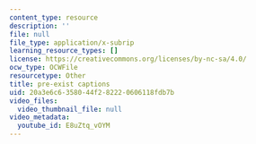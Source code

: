 ```yaml
---
content_type: resource
description: ''
file: null
file_type: application/x-subrip
learning_resource_types: []
license: https://creativecommons.org/licenses/by-nc-sa/4.0/
ocw_type: OCWFile
resourcetype: Other
title: pre-exist captions
uid: 20a3e6c6-3580-44f2-8222-0606118fdb7b
video_files:
  video_thumbnail_file: null
video_metadata:
  youtube_id: E8uZtq_vOYM
---
```

